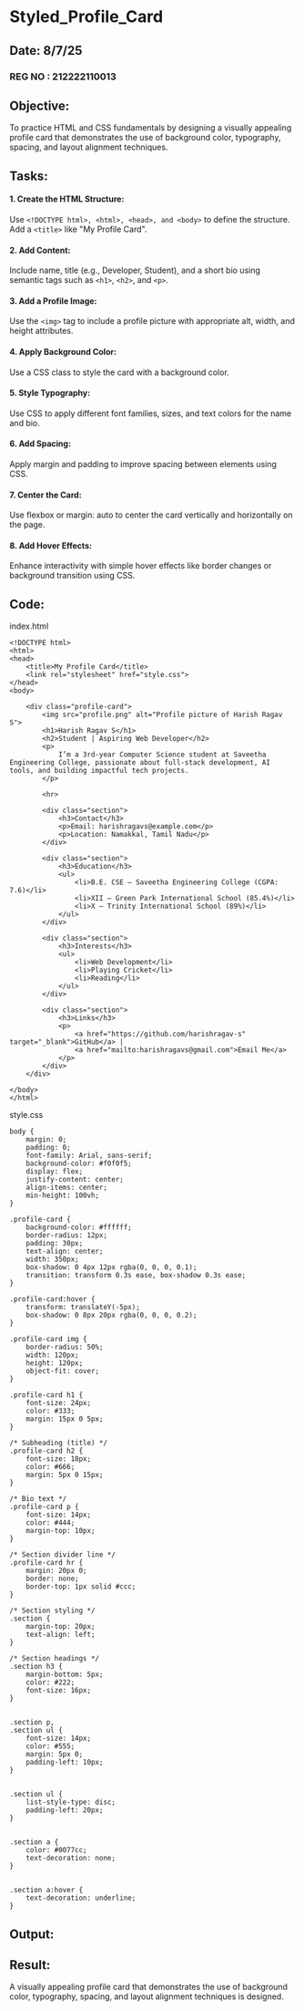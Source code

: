 # Styled_Profile_Card
## Date: 8/7/25
### REG NO : 212222110013

## Objective:
To practice HTML and CSS fundamentals by designing a visually appealing profile card that demonstrates the use of background color, typography, spacing, and layout alignment techniques.

## Tasks:
#### 1. Create the HTML Structure:
Use ```<!DOCTYPE html>, <html>, <head>, and <body>``` to define the structure.
Add a ```<title>``` like "My Profile Card".

#### 2. Add Content:
Include name, title (e.g., Developer, Student), and a short bio using semantic tags such as ```<h1>```, ```<h2>```, and ```<p>```.

#### 3. Add a Profile Image:
Use the ```<img>``` tag to include a profile picture with appropriate alt, width, and height attributes.

#### 4. Apply Background Color:
Use a CSS class to style the card with a background color.

#### 5. Style Typography:
Use CSS to apply different font families, sizes, and text colors for the name and bio.

#### 6. Add Spacing:
Apply margin and padding to improve spacing between elements using CSS.

#### 7. Center the Card:
Use flexbox or margin: auto to center the card vertically and horizontally on the page.

#### 8. Add Hover Effects:
Enhance interactivity with simple hover effects like border changes or background transition using CSS.

##  Code:
index.html
```
<!DOCTYPE html>
<html>
<head>
    <title>My Profile Card</title>
    <link rel="stylesheet" href="style.css">
</head>
<body>

    <div class="profile-card">
        <img src="profile.png" alt="Profile picture of Harish Ragav S">
        <h1>Harish Ragav S</h1>
        <h2>Student | Aspiring Web Developer</h2>
        <p>
            I’m a 3rd-year Computer Science student at Saveetha Engineering College, passionate about full-stack development, AI tools, and building impactful tech projects.
        </p>

        <hr>

        <div class="section">
            <h3>Contact</h3>
            <p>Email: harishragavs@example.com</p>
            <p>Location: Namakkal, Tamil Nadu</p>
        </div>

        <div class="section">
            <h3>Education</h3>
            <ul>
                <li>B.E. CSE – Saveetha Engineering College (CGPA: 7.6)</li>
                <li>XII – Green Park International School (85.4%)</li>
                <li>X – Trinity International School (89%)</li>
            </ul>
        </div>

        <div class="section">
            <h3>Interests</h3>
            <ul>
                <li>Web Development</li>
                <li>Playing Cricket</li>
                <li>Reading</li>
            </ul>
        </div>

        <div class="section">
            <h3>Links</h3>
            <p>
                <a href="https://github.com/harishragav-s" target="_blank">GitHub</a> |
                <a href="mailto:harishragavs@gmail.com">Email Me</a>
            </p>
        </div>
    </div>

</body>
</html>
```
style.css 
```
body {
    margin: 0;
    padding: 0;
    font-family: Arial, sans-serif;
    background-color: #f0f0f5;
    display: flex;
    justify-content: center;
    align-items: center;
    min-height: 100vh;
}

.profile-card {
    background-color: #ffffff;
    border-radius: 12px;
    padding: 30px;
    text-align: center;
    width: 350px;
    box-shadow: 0 4px 12px rgba(0, 0, 0, 0.1);
    transition: transform 0.3s ease, box-shadow 0.3s ease;
}

.profile-card:hover {
    transform: translateY(-5px);
    box-shadow: 0 8px 20px rgba(0, 0, 0, 0.2);
}

.profile-card img {
    border-radius: 50%;
    width: 120px;
    height: 120px;
    object-fit: cover;
}

.profile-card h1 {
    font-size: 24px;
    color: #333;
    margin: 15px 0 5px;
}

/* Subheading (title) */
.profile-card h2 {
    font-size: 18px;
    color: #666;
    margin: 5px 0 15px;
}

/* Bio text */
.profile-card p {
    font-size: 14px;
    color: #444;
    margin-top: 10px;
}

/* Section divider line */
.profile-card hr {
    margin: 20px 0;
    border: none;
    border-top: 1px solid #ccc;
}

/* Section styling */
.section {
    margin-top: 20px;
    text-align: left;
}

/* Section headings */
.section h3 {
    margin-bottom: 5px;
    color: #222;
    font-size: 16px;
}


.section p,
.section ul {
    font-size: 14px;
    color: #555;
    margin: 5px 0;
    padding-left: 10px;
}


.section ul {
    list-style-type: disc;
    padding-left: 20px;
}


.section a {
    color: #0077cc;
    text-decoration: none;
}


.section a:hover {
    text-decoration: underline;
}
```

## Output:



## Result:
A visually appealing profile card that demonstrates the use of background color, typography, spacing, and layout alignment techniques is designed.
